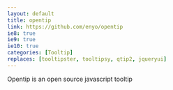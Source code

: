 ```yaml
---
layout: default
title: opentip
link: https://github.com/enyo/opentip
ie8: true
ie9: true
ie10: true
categories: [Tooltip]
replaces: [tooltipster, tooltipsy, qtip2, jqueryui]
---
```

Opentip is an open source javascript tooltip 
